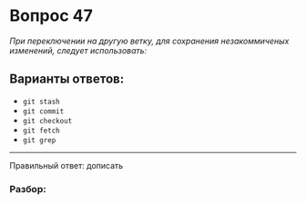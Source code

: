 # Вопрос 47
_При переключении на другую ветку, для сохранения незакоммиченых изменений, следует использовать:_

## Варианты ответов:

- `git stash`
- `git commit`
- `git checkout`
- `git fetch`
- `git grep`

___

Правильный ответ: дописать

### Разбор: